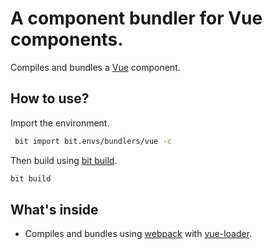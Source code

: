  # A component bundler for Vue components.
 Compiles and bundles a [Vue](https://vuejs.org) component.
 
 ## How to use?
 
 Import the environment.
 ```bash
  bit import bit.envs/bundlers/vue -c
 ```

 Then build using [bit build](https://docs.bitsrc.io/docs/cli-build.html).
 ```bash
 bit build
 ```
 
 ## What's inside
 - Compiles and bundles using [webpack](https://webpack.js.org/) with [vue-loader](https://github.com/vuejs/vue-loader).
